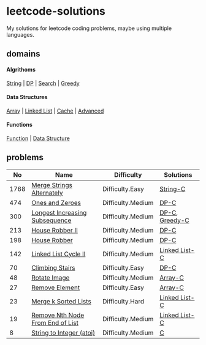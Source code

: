 # leetcode-solutions
My solutions for leetcode coding problems, maybe using multiple languages.

## domains
#### Algrithoms
[String](./domains/Algrithoms/String.md) | [DP](./domains/Algrithoms/DP.md) | [Search](./domains/Algrithoms/Search.md) | [Greedy](./domains/Algrithoms/Greedy.md)
#### Data Structures
[Array](./domains/Data%20Structures/Array.md) | [Linked List](./domains/Data%20Structures/Linked%20List.md) | [Cache](./domains/Data%20Structures/Cache.md) | [Advanced](./domains/Data%20Structures/Advanced.md)
#### Functions
[Function](./domains/Functions/Function.md) | [Data Structure](./domains/Functions/Data%20Structure.md)

## problems
| No | Name | Difficulty | Solutions |
| -- | -- | -- | -- |
| 1768 | [Merge Strings Alternately](https://leetcode.cn/problems/Merge-Strings-Alternately) | Difficulty.Easy | [String-C](./solutions/algrithoms/Merge%20Strings%20Alternately/string.c) |
| 474 | [Ones and Zeroes](https://leetcode.cn/problems/Ones-and-Zeroes) | Difficulty.Medium | [DP-C](./solutions/algrithoms/Ones%20and%20Zeroes/dp.c) |
| 300 | [Longest Increasing Subsequence](https://leetcode.cn/problems/Longest-Increasing-Subsequence) | Difficulty.Medium | [DP-C](./solutions/algrithoms/Longest%20Increasing%20Subsequence/dp.c), [Greedy-C](./solutions/algrithoms/Longest%20Increasing%20Subsequence/greedy.c) |
| 213 | [House Robber II](https://leetcode.cn/problems/House-Robber-II) | Difficulty.Medium | [DP-C](./solutions/algrithoms/House%20Robber%20II/dp.c) |
| 198 | [House Robber](https://leetcode.cn/problems/House-Robber) | Difficulty.Medium | [DP-C](./solutions/algrithoms/House%20Robber/dp.c) |
| 142 | [Linked List Cycle II](https://leetcode.cn/problems/Linked-List-Cycle-II) | Difficulty.Medium | [Linked List-C](./solutions/data%20structures/Linked%20List%20Cycle%20II/list.c) |
| 70 | [Climbing Stairs](https://leetcode.cn/problems/Climbing-Stairs) | Difficulty.Easy | [DP-C](./solutions/algrithoms/Climbing%20Stairs/dp.c) |
| 48 | [Rotate Image](https://leetcode.cn/problems/Rotate-Image) | Difficulty.Medium | [Array-C](./solutions/data%20structures/Rotate%20Image/array.c) |
| 27 | [Remove Element](https://leetcode.cn/problems/Remove-Element) | Difficulty.Easy | [Array-C](./solutions/data%20structures/Remove%20Element/array.c) |
| 23 | [Merge k Sorted Lists](https://leetcode.cn/problems/Merge-k-Sorted-Lists) | Difficulty.Hard | [Linked List-C](./solutions/data%20structures/Merge%20k%20Sorted%20Lists/list.c) |
| 19 | [Remove Nth Node From End of List](https://leetcode.cn/problems/Remove-Nth-Node-From-End-of-List) | Difficulty.Medium | [Linked List-C](./solutions/data%20structures/Remove%20Nth%20Node%20From%20End%20of%20List/list.c) |
| 8 | [String to Integer (atoi)](https://leetcode.cn/problems/String-to-Integer-(atoi)) | Difficulty.Medium | [C](./solutions/functions/String%20to%20Integer%20(atoi)/func.c) |

